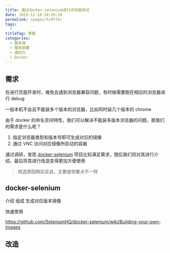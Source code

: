 ```yaml
---
title: 通过docker-selenium进行浏览器测试
date: 2019-11-18 14:29:19
permalink: /pages/5c0f74/
tags: 
  - 
titleTag: 草稿
categories: 
  - 服务端
  - 服务部署
  - 虚拟化
  - Docker
---
```


## 需求

在进行页面开发时，难免会遇到浏览器兼容问题，有时候需要跑在相应的浏览器进行 debug

一般本机不会且不能装多个版本的浏览器，比如同时装几个版本的 chrome

由于 docker 的命名空间特性，我们可以解决不能装多版本浏览器的问题，那我们的需求是什么呢？

1. 指定浏览器类型和版本号即可生成对应的镜像
2. 通过 VNC 访问对应镜像所启动的容器

通过调研，发现 [docker-selenium](https://github.com/SeleniumHQ/docker-selenium) 项目比较满足需求，随后我们将对其进行介绍，最后将其进行改造变得更加方便使用
> 改造原因稍后会说，主要是侧重点不一样

## docker-selenium

介绍 组成 生成对应版本镜像

快速使用

https://github.com/SeleniumHQ/docker-selenium/wiki/Building-your-own-images

## 改造